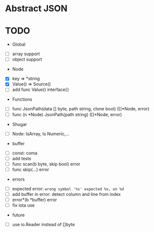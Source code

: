 # Abstract JSON


# TODO

- Global
- [ ] array support
- [ ] object support
- Node
- [x] key => *string
- [x] ‌Value() => Source()
- [ ] add func Value() interface{}
- Functions 
- [ ] func JsonPath(data [] byte, path string, clone bool) ([]*Node, error) 
- [ ] func (n *Node) JsonPath(path string) ([]*Node, error)
- Shugar
- [ ] ‌Node: IsArray, Is Numeric,...
- buffer
- [ ] ‌const: coma
- [ ] add tests
- [ ] func scan(b byte, skip bool) error
- [ ] func skip(...) error
- errors
- [ ] expected error: `wrong symbol '%s' expected %s, on %d`
- [ ] add buffer in error: detect column and line from index
- [ ] ‌error*(b *buffer) error
- [ ] fix iota use
- future
- [ ] use io.Reader instead of []byte
